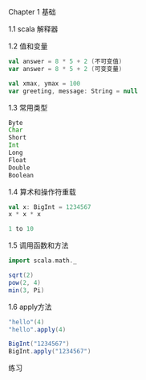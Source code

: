 Chapter 1  基础

1.1 scala 解释器

1.2 值和变量

```scala
val answer = 8 * 5 + 2 (不可变值)
var answer = 8 * 5 + 2 (可变变量)

val xmax, ymax = 100
var greeting, message: String = null
```

1.3 常用类型

```scala
Byte
Char
Short
Int
Long
Float
Double
Boolean
```

1.4 算术和操作符重载

```scala
val x: BigInt = 1234567
x * x * x

1 to 10
```

1.5 调用函数和方法

```scala
import scala.math._

sqrt(2)
pow(2, 4)
min(3, Pi)
```

1.6 apply方法

```scala
"hello"(4)
"hello".apply(4)

BigInt("1234567")
BigInt.apply("1234567")
```

练习

